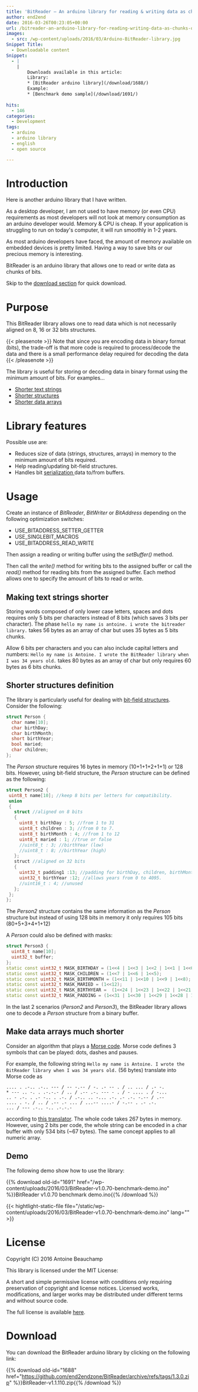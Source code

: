```yaml
---
title: 'BitReader – An arduino library for reading & writing data as chunks of bits'
author: end2end
date: 2016-03-26T00:23:05+00:00
url: /bitreader-an-arduino-library-for-reading-writing-data-as-chunks-of-bits/
images:
  - src: /wp-content/uploads/2016/03/Arduino-BitReader-library.jpg
Snippet Title:
  - Downloadable content
Snippet:
  - |
    |
        Downloads available in this article:
        Library:
        * [BitReader arduino library](/download/1688/)
        Example:
        * [Benchmark demo sample](/download/1691/)
        
hits:
  - 146
categories:
  - Development
tags:
  - arduino
  - arduino library
  - english
  - open source

---
```

# Introduction

Here is another arduino library that I have written.

As a desktop developer, I am not used to have memory (or even CPU) requirements as most developers will not look at memory consumption as an arduino developer would. Memory & CPU is cheap. If your application is struggling to run on today's computer, it will run smoothly in 1-2 years.

As most arduino developers have faced, the amount of memory available on embedded devices is pretty limited. Having a way to save bits or our precious memory is interesting.

BitReader is an arduino library that allows one to read or write data as chunks of bits.

Skip to the [download section](#Download) for quick download.

# Purpose

This BitReader library allows one to read data which is not necessarily aligned on 8, 16 or 32 bits structures.

{{< pleasenote >}}
  Note that since you are encoding data in binary format (bits), the trade-off is that more code is required to process/decode the data and there is a small performance delay required for decoding the data
{{< /pleasenote >}}

The library is useful for storing or decoding data in binary format using the minimum amount of bits. For examples...

* [Shorter text strings](#Making_text_strings_shorter)
* [Shorter structures](#Shorter_structuresdefinition)
* [Shorter data arrays](#Make_data_arrays_much_shorter)

# Library features

Possible use are:

* Reduces size of data (strings, structures, arrays) in memory to the minimum amount of bits required.
* Help reading/updating bit-field structures.
* Handles bit [serialization ](https://en.wikipedia.org/wiki/Serialization)data to/from buffers.

# Usage

Create an instance of *BitReader*, *BitWriter* or *BitAddress* depending on the following optimization switches:

* USE\_BITADDRESS\_SETTER\_GETTER
* USE\_SINGLEBIT\_MACROS
* USE\_BITADDRESS\_READ\_WRITE

Then assign a reading or writing buffer using the *setBuffer()* method.

Then call the *write()* method for writing bits to the assigned buffer or call the *read()* method for reading bits from the assigned buffer. Each method allows one to specify the amount of bits to read or write.

## Making text strings shorter

Storing words composed of only lower case letters, spaces and dots requires only 5 bits per characters instead of 8 bits (which saves 3 bits per character). The phase `hello my name is antoine. i wrote the bitreader library.` takes 56 bytes as an array of char but uses 35 bytes as 5 bits chunks.

Allow 6 bits per characters and you can also include capital letters and numbers: `Hello my name is Antoine. I wrote the BitReader library when I was 34 years old.` takes 80 bytes as an array of char but only requires 60 bytes as 6 bits chunks.

## Shorter structures definition

The library is particularly useful for dealing with [bit-field structures](http://en.cppreference.com/w/cpp/language/bit_field). Consider the following:

```cpp
struct Person {
  char name[10];
  char birthDay;
  char birthMonth;
  short birthYear;
  bool maried;
  char children;
};
```

The *Person* structure requires 16 bytes in memory (10+1+1+2+1+1) or 128 bits. However, using bit-field structure, the *Person* structure can be defined as the following:

```cpp
struct Person2 {
 uint8_t name[10]; //keep 8 bits per letters for compatibility.
 union
 {
   struct //aligned on 8 bits
   {
     uint8_t birthDay : 5; //from 1 to 31
     uint8_t children : 3; //from 0 to 7. 
     uint8_t birthMonth : 4; //from 1 to 12
     uint8_t maried : 1; //true or false
     //uint8_t : 3; //birthYear (low)
     //uint8_t : 8; //birthYear (high)
   };
   struct //aligned on 32 bits
   {
     uint32_t padding1 :13; //padding for birthDay, children, birthMonth, maried
     uint32_t birthYear :12; //allows years from 0 to 4095.
     //uint16_t : 4; //unused
   };
 };
};
```

The *Person2* structure contains the same information as the *Person* structure but instead of using 128 bits in memory it only requires 105 bits (80+5+3+4+1+12)

A *Person* could also be defined with masks:

```cpp
struct Person3 {
  uint8_t name[10];
  uint32_t buffer;
};
static const uint32_t MASK_BIRTHDAY = (1<<4 | 1<<3 | 1<<2 | 1<<1 | 1<<0);
static const uint32_t MASK_CHILDREN = (1<<7 | 1<<6 | 1<<5);
static const uint32_t MASK_BIRTHMONTH = (1<<11 | 1<<10 | 1<<9 | 1<<8);
static const uint32_t MASK_MARIED = (1<<12);
static const uint32_t MASK_BIRTHYEAR =  (1<<24 | 1<<23 | 1<<22 | 1<<21 | 1<<20 | 1<<19 | 1<<18 | 1<<17 | 1<<16 | 1<<15 | 1<<14 | 1<<13);
static const uint32_t MASK_PADDING = (1<<31 | 1<<30 | 1<<29 | 1<<28 | 1<<27 | 1<<26 | 1<<25);
```

In the last 2 scenarios (*Person2* and *Person3*), the BitReader library allows one to decode a *Person* structure from a binary buffer.

## Make data arrays much shorter

Consider an algorithm that plays a [Morse code](https://en.wikipedia.org/wiki/Morse_code). Morse code defines 3 symbols that can be played: dots, dashes and pauses.

For example, the following string `Hello my name is Antoine. I wrote the BitReader library when I was 34 years old.` (56 bytes) translate into Morse code as

```
.... . .-.. .-.. --- / -- -.-- / -. .- -- . / .. ... / .- -. 
* --- .. -. . .-.-.- / .. / .-- .-. --- - . / - .... . / -... 
.. - .-. . .- -.. . .-. / .-.. .. -... .-. .- .-. -.-- / .-- 
.... . -. / .. / .-- .- ... / ...-- ....- / -.-- . .- .-. 
... / --- .-.. -.. .-.-.-
```

according to [this translator](http://morsecode.scphillips.com/translator.html). The whole code takes 267 bytes in memory. However, using 2 bits per code, the whole string can be encoded in a char buffer with only 534 bits (~67 bytes). The same concept applies to all numeric array.

## Demo

The following demo show how to use the library:

{{% download old-id="1691" href="/wp-content/uploads/2016/03/BitReader-v1.0.70-benchmark-demo.ino" %}}BitReader v1.0.70 benchmark demo.ino{{% /download %}}

{{< hightlight-static-file file="/static/wp-content/uploads/2016/03/BitReader-v1.0.70-benchmark-demo.ino" lang="" >}}

# License

Copyright (C) 2016 Antoine Beauchamp  

This library is licensed under the MIT License:

A short and simple permissive license with conditions only requiring preservation of copyright and license notices. Licensed works, modifications, and larger works may be distributed under different terms and without source code.

The full license is available [here](https://github.com/end2endzone/bin2cpp/blob/master/LICENSE).

# Download

You can download the BitReader arduino library by clicking on the following link:

{{% download old-id="1688" href="https://github.com/end2endzone/BitReader/archive/refs/tags/1.3.0.zip" %}}BitReader-v1.1.110.zip{{% /download %}}
